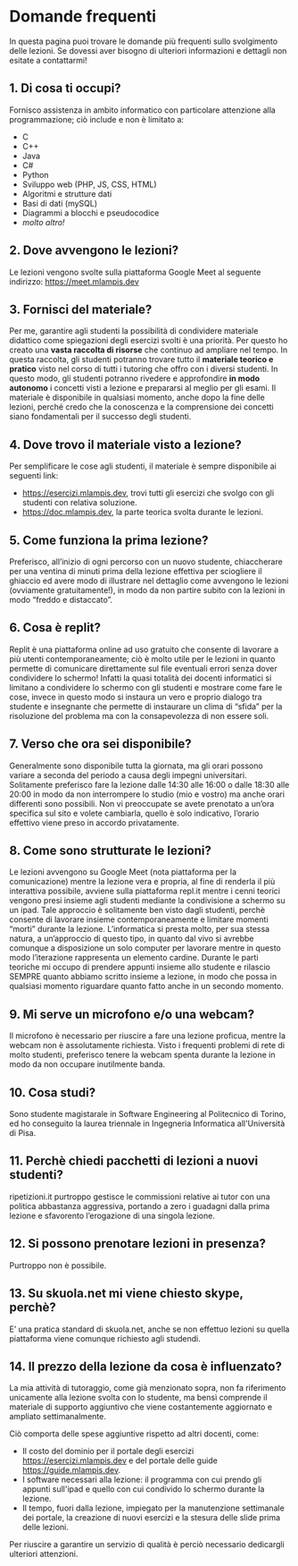 # Domande frequenti

In questa pagina puoi trovare le domande più frequenti sullo svolgimento delle lezioni. Se dovessi aver bisogno di ulteriori informazioni e dettagli non esitate a contattarmi!

## 1. Di cosa ti occupi?

Fornisco assistenza in ambito informatico con particolare attenzione
alla programmazione; ciò include e non è limitato a:

- C
- C++
- Java
- C#
- Python
- Sviluppo web (PHP, JS, CSS, HTML)
- Algoritmi e strutture dati
- Basi di dati (mySQL)
- Diagrammi a blocchi e pseudocodice
- _molto altro!_

## 2. Dove avvengono le lezioni?

Le lezioni vengono svolte sulla piattaforma Google Meet al seguente indirizzo:
<https://meet.mlampis.dev>

## 3. Fornisci del materiale?

Per me, garantire agli studenti la possibilità di condividere materiale didattico come spiegazioni degli esercizi svolti è una priorità. Per questo ho creato una **vasta raccolta di risorse** che continuo ad ampliare nel tempo. In questa raccolta, gli studenti potranno trovare tutto il **materiale teorico e pratico** visto nel corso di tutti i tutoring che offro con i diversi studenti. In questo modo, gli studenti potranno rivedere e approfondire **in modo autonomo** i concetti visti a lezione e prepararsi al meglio per gli esami. Il materiale è disponibile in qualsiasi momento, anche dopo la fine delle lezioni, perché credo che la conoscenza e la comprensione dei concetti siano fondamentali per il successo degli studenti.

## 4. Dove trovo il materiale visto a lezione?

Per semplificare le cose agli studenti, il materiale è sempre disponibile ai seguenti link:

- <https://esercizi.mlampis.dev>, trovi tutti gli esercizi che svolgo con gli studenti con relativa soluzione.
- <https://doc.mlampis.dev>, la parte teorica svolta durante le lezioni.

## 5. Come funziona la prima lezione?

Preferisco, all’inizio di ogni percorso con un nuovo studente, chiaccherare per una
ventina di minuti prima della lezione effettiva per sciogliere il ghiaccio ed avere modo di
illustrare nel dettaglio come avvengono le lezioni (ovviamente gratuitamente!),
in modo da non partire subito con la lezioni in modo “freddo e distaccato”.

## 6. Cosa è replit?

Replit è una piattaforma online ad uso gratuito che consente di lavorare a più
utenti contemporaneamente; ciò è molto utile per le lezioni in quanto permette
di comunicare direttamente sul file eventuali errori senza dover condividere lo
schermo! Infatti la quasi totalità dei docenti informatici si limitano a condividere
lo schermo con gli studenti e mostrare come fare le cose, invece in questo modo
si instaura un vero e proprio dialogo tra studente e insegnante che permette
di instaurare un clima di “sfida” per la risoluzione del problema ma con la
consapevolezza di non essere soli.

## 7. Verso che ora sei disponibile?

Generalmente sono disponibile tutta la giornata, ma gli orari possono variare a
seconda del periodo a causa degli impegni universitari. Solitamente preferisco
fare la lezione dalle 14:30 alle 16:00 o dalle 18:30 alle 20:00 in modo da non
interrompere lo studio (mio e vostro) ma anche orari differenti sono possibili. Non
vi preoccupate se avete prenotato a un’ora specifica sul sito e volete cambiarla,
quello è solo indicativo, l’orario effettivo viene preso in accordo privatamente.

## 8. Come sono strutturate le lezioni?

Le lezioni avvengono su Google Meet (nota piattaforma per la comunicazione)
mentre la lezione vera e propria, al fine di renderla il più interattiva possibile,
avviene sulla piattaforma repl.it mentre i cenni teorici vengono presi insieme
agli studenti mediante la condivisione a schermo su un ipad. Tale approccio è
solitamente ben visto dagli studenti, perchè consente di lavorare insieme contemporaneamente e limitare momenti “morti” durante la lezione. L’informatica si
presta molto, per sua stessa natura, a un’approccio di questo tipo, in quanto dal
vivo si avrebbe comunque a disposizione un solo computer per lavorare mentre
in questo modo l’iterazione rappresenta un elemento cardine.
Durante le parti teoriche mi occupo di prendere appunti insieme allo studente e
rilascio SEMPRE quanto abbiamo scritto insieme a lezione, in modo che possa
in qualsiasi momento riguardare quanto fatto anche in un secondo momento.

## 9. Mi serve un microfono e/o una webcam?

Il microfono è necessario per riuscire a fare una lezione proficua, mentre la
webcam non è assolutamente richiesta. Visto i frequenti problemi di rete di
molto studenti, preferisco tenere la webcam spenta durante la lezione in modo
da non occupare inutilmente banda.

## 10. Cosa studi?

Sono studente magistarale in Software Engineering al Politecnico di Torino, ed ho conseguito la laurea triennale in Ingegneria Informatica all'Università di Pisa.

## 11. Perchè chiedi pacchetti di lezioni a nuovi studenti?

ripetizioni.it purtroppo gestisce le commissioni relative ai tutor con una politica abbastanza aggressiva, portando a zero i guadagni dalla prima lezione e sfavorento l’erogazione di una singola lezione.

## 12. Si possono prenotare lezioni in presenza?

Purtroppo non è possibile.

## 13. Su skuola.net mi viene chiesto skype, perchè?

E’ una pratica standard di skuola.net, anche se non effettuo lezioni su quella
piattaforma viene comunque richiesto agli studendi.

## 14. Il prezzo della lezione da cosa è influenzato?

La mia attività di tutoraggio, come già menzionato sopra, non fa riferimento unicamente alla lezione svolta con lo studente, ma bensì comprende il materiale di supporto aggiuntivo che viene costantemente aggiornato e ampliato settimanalmente.

Ciò comporta delle spese aggiuntive rispetto ad altri docenti, come:

- Il costo del dominio per il portale degli esercizi <https://esercizi.mlampis.dev> e del portale delle guide <https://guide.mlampis.dev>.
- I software necessari alla lezione: il programma con cui prendo gli appunti sull'ipad e quello con cui condivido lo schermo durante la lezione.
- Il tempo, fuori dalla lezione, impiegato per la manutenzione settimanale dei portale, la creazione di nuovi esercizi e la stesura delle slide prima delle lezioni.

Per riuscire a garantire un servizio di qualità è perciò necessario dedicargli ulteriori attenzioni.
